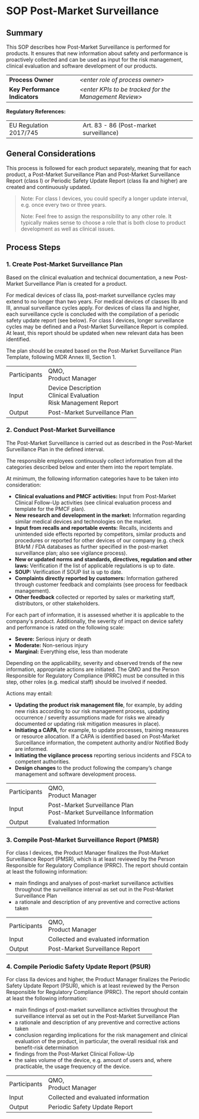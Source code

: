 # SOP Post-Market Surveillance

## Summary

This SOP describes how Post-Market Surveillance is performed for products. It ensures that new information
about safety and performance is proactively collected and can be used as input for the risk management,
clinical evaluation and software development of our products.

|                                |                                                          |
|--------------------------------|----------------------------------------------------------|
| **Process Owner**              | *\<enter role of process owner\>*                        |
| **Key Performance Indicators** | *\<enter KPIs to be tracked for the Management Review\>* |

**Regulatory References:**

|  |  |
| --- | --- |
| EU Regulation 2017/745 | Art. 83 - 86 (Post-market surveillance) |

## General Considerations

This process is followed for each product separately, meaning that for each product, a Post-Market
Surveillance Plan and Post-Market Surveillance Report (class I) or Periodic Safety Update Report (class IIa
and higher) are created and continuously updated.

> Note: For class I devices, you could specify a longer update interval, e.g. once every two or three years.
>
> Note: Feel free to assign the responsibility to any other role. It typically makes sense to choose a role
> that is both close to product development as well as clinical issues.


## Process Steps

### 1. Create Post-Market Surveillance Plan

Based on the clinical evaluation and technical documentation, a new Post-Market Surveillance Plan is created
for a product.

For medical devices of class IIa, post-market surveillance cycles may extend to no longer than two years. For
medical devices of classes IIb and III, annual surveillance cycles apply. For devices of class IIa and higher,
each surveillance cycle is concluded with the compilation of a periodic safety update report (see below). For
class I devices, longer surveillance cycles may be defined and a Post-Market Surveillance Report is
compiled. At least, this report should be updated when new relevant data has been identified.

The plan should be created based on the Post-Market Surveillance Plan Template, following MDR Annex III,
Section 1.

|  |  |
| --- | --- |
| Participants | QMO,<br>Product Manager |
| Input | Device Description<br>Clinical Evaluation<br>Risk Management Report |
| Output | Post-Market Surveillance Plan |

### 2. Conduct Post-Market Surveillance

The Post-Market Surveillance is carried out as described in the Post-Market Surveillance Plan in the defined
interval.

The responsible employees continuously collect information from all the categories described below and
enter them into the report template.

At minimum, the following information categories have to be taken into consideration:

* **Clinical evaluations and PMCF activities:** Input from Post-Market Clinical Follow-Up activities (see
  clinical evaluation process and template for the PMCF plan).
* **New research and development in the market:** Information regarding similar medical devices and
  technologies on the market.
* **Input from recalls and reportable events:** Recalls, incidents and unintended side effects reported by
  competitors, similar products and procedures or reported for other devices of our company (e.g. check BfArM
  / FDA databases as further specified in the post-market surveillance plan; also see vigilance process).
* **New or updated norms and standards, directives, regulation and other laws:** Verification if the list of
  applicable regulations is up to date.
* **SOUP:** Verification if SOUP list is up to date.
* **Complaints directly reported by customers:** Information gathered through customer feedback and
  complaints (see process for feedback management).
* **Other feedback** collected or reported by sales or marketing staff, distributors, or other stakeholders.

For each part of information, it is assessed whether it is applicable to the company's product. Additionally,
the severity of impact on device safety and performance is rated on the following scale:

* **Severe:** Serious injury or death
* **Moderate:** Non-serious injury
* **Marginal:** Everything else, less than moderate

Depending on the applicability, severity and observed trends of the new information, appropriate actions are
initiated. The QMO and the Person Responsible for Regulatory Compliance (PRRC) must be consulted in this step,
other roles (e.g. medical staff) should be involved if needed.

Actions may entail:

* **Updating the product risk management file**, for example, by adding new risks according to our risk
  management process, updating occurrence / severity assumptions made for risks we already documented or
  updating risk mitigation measures in place).
* **Initiating a CAPA**, for example, to update processes, training measures or resource allocation. If a CAPA
  is identified based on Post-Market Surceillance information, the competent authority and/or Notified Body
  are informed.
* **Initiating the vigilance process** reporting serious incidents and FSCA to competent authorities.
* **Design changes** to the product following the company’s change management and software development
  process.

|  |  |
| --- | --- |
| Participants | QMO,<br>Product Manager |
| Input | Post-Market Surveillance Plan<br>Post-Market Surveillance Information |
| Output | Evaluated Information |


### 3. Compile Post-Market Surveillance Report (PMSR)

For class I devices, the Product Manager finalizes the Post-Market Surveillance Report (PMSR), which is at
least reviewed by the Person Responsible for Regulatory Compliance (PRRC). The report should contain at least
the following information:

* main findings and analyses of post-market surveillance activities throughout the surveillance interval as
  set out in the Post-Market Surveillance Plan
* a rationale and description of any preventive and corrective actions taken

|  |  |
| --- | --- |
| Participants | QMO,<br>Product Manager |
| Input | Collected and evaluated information |
| Output | Post-Market Surveillance Report |

### 4. Compile Periodic Safety Update Report (PSUR)

For class IIa devices and higher, the Product Manager finalizes the Periodic Safety Update Report (PSUR),
which is at least reviewed by the Person Responsible for Regulatory Compliance (PRRC). The report should
contain at least the following information:

* main findings of post-market surveillance activities throughout the surveillance interval as set out in the
  Post-Market Surveillance Plan
* a rationale and description of any preventive and corrective actions taken
* conclusion regarding implications for the risk management and clinical evaluation of the product, in
  particular, the overall residual risk and benefit-risk determination
* findings from the Post-Market Clinical Follow-Up
* the sales volume of the device, e.g. amount of users and, where practicable, the usage frequency of the
  device.

|  |  |
| --- | --- |
| Participants | QMO,<br>Product Manager |
| Input | Collected and evaluated information |
| Output | Periodic Safety Update Report |

